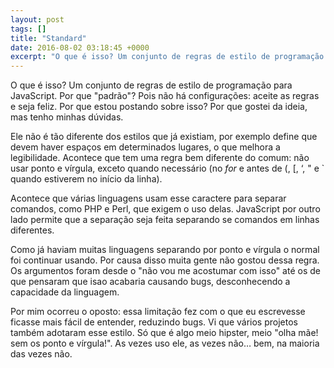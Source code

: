 ```yaml
---
layout: post
tags: []
title: "Standard"
date: 2016-08-02 03:18:45 +0000
excerpt: "O que é isso? Um conjunto de regras de estilo de programação para JavaScript. Por que \"padrão\"? Pois não há configurações: aceite as regras..."
---
```


O que é isso? Um conjunto de regras de estilo de programação para JavaScript. Por que "padrão"? Pois não há configurações: aceite as regras e seja feliz. Por que estou postando sobre isso? Por que gostei da ideia, mas tenho minhas dúvidas.

Ele não é tão diferente dos estilos que já existiam, por exemplo define que devem haver espaços em determinados lugares, o que melhora a legibilidade. Acontece que tem uma regra bem diferente do comum: não usar ponto e vírgula, exceto quando necessário (no *for* e antes de (, [, ‘, " e ` quando estiverem no início da linha).

Acontece que várias linguagens usam esse caractere para separar comandos, como PHP e Perl, que exigem o uso delas. JavaScript por outro lado permite que a separação seja feita separando se comandos em linhas diferentes.

Como já haviam muitas linguagens separando por ponto e vírgula o normal foi continuar usando. Por causa disso muita gente não gostou dessa regra. Os argumentos foram desde o "não vou me acostumar com isso" até os de que pensaram que isao acabaria causando bugs, desconhecendo a capacidade da linguagem.

Por mim ocorreu o oposto: essa limitação fez com o que eu escrevesse ficasse mais fácil de entender, reduzindo bugs. Vi que vários projetos também adotaram esse estilo. Só que é algo meio hipster, meio "olha mãe! sem os ponto e vírgula!". As vezes uso ele, as vezes não… bem, na maioria das vezes não.